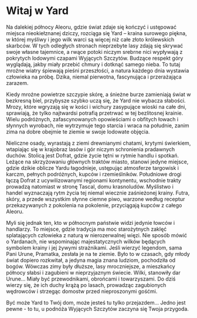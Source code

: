 # Witaj w Yard

Na dalekiej północy Aleoru, gdzie świat zdaje się kończyć i ustępować miejsca nieokiełznanej dziczy, rozciąga się Yard – kraina surowego piękna, w której myśliwy i jego wilk warci są więcej niż całe złoto królewskich skarbców. W tych odległych stronach nieprzebyte lasy zdają się skrywać swoje własne tajemnice, a rwące potoki niczym srebrne nici wypływają z pokrytych lodowymi czapami Wyjących Szczytów. Budzące respekt góry wyglądają, jakby miały przebić chmury i dotknąć samego nieba. To tutaj mroźne wiatry śpiewają pieśni przeszłości, a natura każdego dnia wystawia człowieka na próbę. Dzika, niemal pierwotna, fascynująca i przerażająca zarazem.

Kiedy mroźne powietrze szczypie skórę, a śnieżne burze zamieniają świat w bezkresną biel, przybysze szybko uczą się, że Yard nie wybacza słabości. Mrozy, które wgryzają się w kości i wichury zasypujące wioski na całe dni, sprawiają, że tylko najtwardsi potrafią przetrwać w tej bezlitosnej krainie. Wielu podróżnych, zafascynowanych opowieściami o obfitych łowach i słynnych wyrobach, nie wytrzymuje tego starcia i wraca na południe, zanim zima na dobre obejmie te ziemie w swoje lodowate objęcia.

Nieliczne osady, wyrastają z ziemi drewnianymi chatami, krytymi świerkiem, wtapiając się w krajobraz lasów i gór niczym schronienia pradawnych duchów. Stolicą jest Dofrat, gdzie życie tętni w rytmie handlu i spotkań. Leżące na skrzyżowaniu głównych traktów miasto, stanowi jedyne miejsce, gdzie dzikie oblicze Yardu łagodnieje, ustępując atmosferze targowisk i karczm, pełnych podróżnych, kupców i rzemieślników. Południowe drogi łączą Dofrat z ucywilizowanymi regionami kontynentu, wschodnie trakty prowadzą natomiast w stronę Tascal, domu krasnoludów. Myślistwo i handel wyznaczają rytm życia tej niemal wiecznie zaśnieżonej krainy. Futra, skóry, a przede wszystkim słynne ciemne piwo, warzone według receptur przekazywanych z pokolenia na pokolenie, przyciągają kupców z całego Aleoru.

Myli się jednak ten, kto w północnym państwie widzi jedynie łowców i handlarzy. To miejsce, gdzie tradycja ma moc starożytnych zaklęć splatających człowieka z naturą w nierozerwalnej więzi. Nie sposób mówić o Yardanach, nie wspominając majestatycznych wilków będących symbolem krainy i jej żywymi strażnikami. Jeśli wierzyć legendom, sama Pani Urune, Pramatka, zesłała je na te ziemie. Było to w czasach, gdy młody świat dopiero rozkwitał, a jedyna magia znana ludziom, pochodziła od bogów. Wówczas zimy były dłuższe, lasy mroczniejsze, a mieszkańcy północy słabsi i zagubieni w nieprzyjaznym świecie. Wilki, stanowiły dar Urune... Miały być przewodnikami, obrońcami i towarzyszami. Do dziś wierzy się, że ich duchy krążą po lasach, prowadząc zagubionych wędrowców i strzegąc domostw przed nieproszonymi gośćmi.  

Być może Yard to Twój dom, może jesteś tu tylko przejazdem... Jedno jest pewne - to tu, u podnóża Wyjących Szczytów zaczyna się Twoja przygoda.

